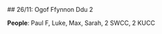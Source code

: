 <link rel="stylesheet" href="styles.css">
## 26/11: Ogof Ffynnon Ddu 2

**People**: Paul F, Luke, Max, Sarah, 2 SWCC, 2 KUCC
